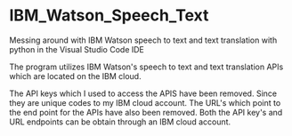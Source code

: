 # IBM_Watson_Speech_Text
Messing around with IBM Watson speech to text and text translation with python in the Visual Studio Code IDE

The program utilizes IBM Watson's speech to text and text translation APIs which are located on the IBM cloud.

The API keys which I used to access the APIS have been removed. Since they are unique codes to my IBM cloud account. The URL's which point to the end point for the APIs have also been removed. Both the API key's and URL endpoints can be obtain through an IBM cloud account. 
